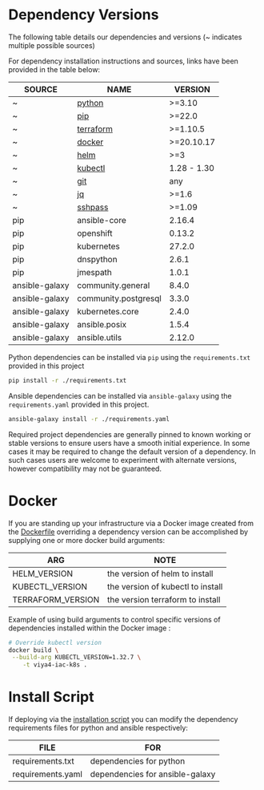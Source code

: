 # Dependency Versions

The following table details our dependencies and versions (~ indicates multiple possible sources)

For dependency installation instructions and sources, links have been provided in the table below:

| SOURCE         | NAME                                                                                                                                           | VERSION     |
|----------------|------------------------------------------------------------------------------------------------------------------------------------------------|-------------|
| ~              | [python](https://www.python.org/downloads/)                                                                                                    | >=3.10      |
| ~              | [pip](https://packaging.python.org/en/latest/guides/installing-using-linux-tools/#installing-pip-setuptools-wheel-with-linux-package-managers) | >=22.0      |
| ~              | [terraform](https://www.terraform.io/downloads)                                                                                                | >=1.10.5     |
| ~              | [docker](https://docs.docker.com/engine/install/)                                                                                              | >=20.10.17  |
| ~              | [helm](https://helm.sh/docs/intro/install/)                                                                                                    | >=3         |
| ~              | [kubectl](https://kubernetes.io/docs/tasks/tools/)                                                                                             | 1.28 - 1.30 |
| ~              | [git](https://git-scm.com/book/en/v2/Getting-Started-Installing-Git)                                                                           | any         |
| ~              | [jq](https://jqlang.github.io/jq/download/)                                                                                                    | >=1.6       |
| ~              | [sshpass](https://manpages.ubuntu.com/manpages/jammy/man1/sshpass.1.html)                                                                                                    | >=1.09       |
| pip            | ansible-core                                                                                                                                   | 2.16.4      |
| pip            | openshift                                                                                                                                      | 0.13.2      |
| pip            | kubernetes                                                                                                                                     | 27.2.0      |
| pip            | dnspython                                                                                                                                      | 2.6.1       |
| pip            | jmespath                                                                                                                                       | 1.0.1       |
| ansible-galaxy | community.general                                                                                                                              | 8.4.0       |
| ansible-galaxy | community.postgresql                                                                                                                           | 3.3.0       |
| ansible-galaxy | kubernetes.core                                                                                                                                | 2.4.0       |
| ansible-galaxy | ansible.posix                                                                                                                                  | 1.5.4       |
| ansible-galaxy | ansible.utils                                                                                                                                  | 2.12.0      |

Python dependencies can be installed via `pip` using the `requirements.txt` provided in this project

```bash
pip install -r ./requirements.txt 
```

Ansible dependencies can be installed via `ansible-galaxy` using the `requirements.yaml` provided in this project.

```bash
ansible-galaxy install -r ./requirements.yaml
```

Required project dependencies are generally pinned to known working or stable versions to ensure users have a smooth initial experience. In some cases it may be required to change the default version of a dependency. In such cases users are welcome to experiment with alternate versions, however compatibility may not be guaranteed.

# Docker

If you are standing up your infrastructure via a Docker image created from the [Dockerfile](../../Dockerfile) overriding a dependency version can be accomplished by supplying one or more docker build arguments:

| ARG               | NOTE                              |
|-------------------|-----------------------------------|
| HELM_VERSION      | the version of helm to install    |
| KUBECTL_VERSION   | the version of kubectl to install |
| TERRAFORM_VERSION | the version terraform to install  |

Example of using build arguments to control specific versions of dependencies installed within the Docker image :
```bash
# Override kubectl version
docker build \
 --build-arg KUBECTL_VERSION=1.32.7 \
	-t viya4-iac-k8s .
```

# Install Script

If deploying via the [installation script](./ScriptUsage.md) you can modify the dependency requirements files for python and ansible respectively:

| FILE              | FOR                             |
|-------------------|---------------------------------|
| requirements.txt  | dependencies for python         |
| requirements.yaml | dependencies for ansible-galaxy |

